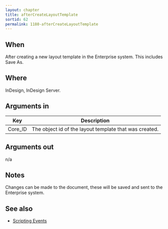 ```yaml
---
layout: chapter
title: afterCreateLayoutTemplate
sortid: 62
permalink: 1180-afterCreateLayoutTemplate
---
```


## When 
After creating a new layout template in the Enterprise system. This includes Save As.

## Where 
InDesign, InDesign Server.

## Arguments in 
|Key |Description|
|----|-----------|
|Core_ID| The object id of the layout template that was created.|

## Arguments out 
n/a

## Notes 
Changes can be made to the document, these will be saved and sent to the Enterprise system.


## See also
* [Scripting Events](../../ScriptingEvents/index.md)